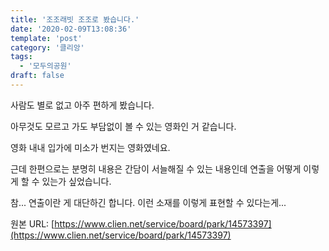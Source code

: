 ```yaml
---
title: '조조래빗 조조로 봤습니다.'
date: '2020-02-09T13:08:36'
template: 'post'
category: '클리앙'
tags: 
  - '모두의공원'
draft: false
---
```


사람도 별로 없고 아주 편하게 봤습니다.

아무것도 모르고 가도 부담없이 볼 수 있는 영화인 거 같습니다.

영화 내내 입가에 미소가 번지는 영화였네요.

근데 한편으로는 분명히 내용은 간담이 서늘해질 수 있는 내용인데 연출을 어떻게 이렇게 할 수 있는가 싶었습니다.

참... 연출이란 게 대단하긴 합니다. 이런 소재를 이렇게 표현할 수 있다는게...

원본 URL: [https://www.clien.net/service/board/park/14573397](https://www.clien.net/service/board/park/14573397)